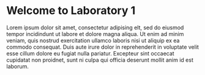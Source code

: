 <!DOCTYPE html>
<html>
<head>
	<title>Welcome to Internet Technology Fundamentals</title>
	</head>
	<body>
		<h1>Welcome to Laboratory 1</h1>
		<p> Lorem ipsum dolor sit amet, consectetur adipising elt, sed
		do eiusmod tempor incidindunt ut labore et dolore magna aliqua.
		Ut enim ad minim veniam, quis nostrud exercitation ullamco
		laboris nisi ut aliquip ex ea commodo consequat. Duis aute irure
		dolor in reprehenderit in voluptate velit esse cillum dolore eu 
		fugiat nulla pariatur. Excepteur sint occaecat cupidatat non 
		proidnet, sunt ni culpa qui officia deserunt mollit anim id est 
		laborum.</p>
</body>
</html>
